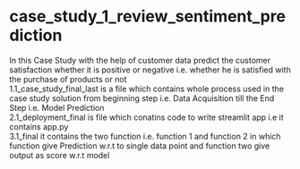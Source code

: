 # case_study_1_review_sentiment_prediction
In this Case Study with the help of customer data predict the customer satisfaction whether it is positive or negative i.e. whether he is satisfied with the purchase of products or not<br>
1.1_case_study_final_last is a file which contains whole process used in the case study solution from beginning step i.e. Data Acquisition till the End Step i.e. Model Prediction <br>
2.1_deployment_final is file which conatins code to write streamlit app i.e it contains app.py<br>
3.1_final it contains the two function i.e. function 1 and function 2 in which function give Prediction w.r.t to single data point and function two give output as score w.r.t model <br>
